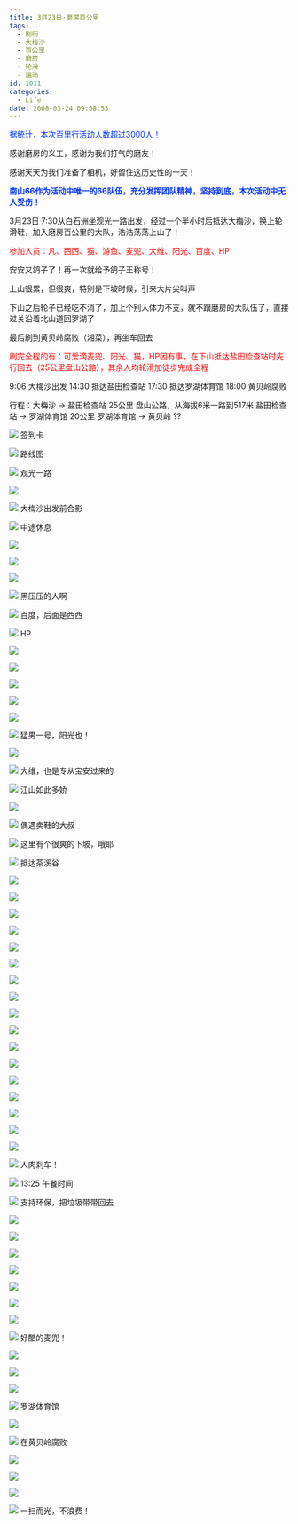 ```yaml
---
title: 3月23日·磨房百公里
tags:
  - 刷街
  - 大梅沙
  - 百公里
  - 磨房
  - 轮滑
  - 运动
id: 1011
categories:
  - Life
date: 2008-03-24 09:08:53
---
```


<font color="#0033ff">据统计，本次百里行活动人数超过3000人！</font> 

感谢磨房的义工，感谢为我们打气的磨友！ 

感谢天天为我们准备了相机，好留住这历史性的一天！ 

<font color="#0033ff">**南山66作为活动中唯一的66队伍，充分发挥团队精神，坚持到底，本次活动中无人受伤！**</font> 

3月23日 7:30从白石洲坐观光一路出发，经过一个半小时后抵达大梅沙，换上轮滑鞋，加入磨房百公里的大队，浩浩荡荡上山了！ 

<font color="#f70909">参加人员：凡、西西、猫、游鱼、麦兜、大维、阳光、百度、HP</font> 

安安又鸽子了！再一次就给予鸽子王称号！ 

上山很累，但很爽，特别是下坡时候，引来大片尖叫声 

下山之后轮子已经吃不消了，加上个别人体力不支，就不跟磨房的大队伍了，直接过关沿着北山道回罗湖了 

最后刷到黄贝岭腐败（湘菜），再坐车回去 

<font color="#f70909">刷完全程的有：可爱滴麦兜、阳光、猫，HP因有事，在下山抵达盐田检查站时先行回去（25公里盘山公路），其余人均轮滑加徒步完成全程</font> 

9:06 大梅沙出发 
14:30 抵达盐田检查站 
17:30 抵达罗湖体育馆 
18:00 黄贝岭腐败 

行程：大梅沙 -> 盐田检查站     25公里 盘山公路，从海拔6米一路到517米 
      盐田检查站 -> 罗湖体育馆 20公里 
      罗湖体育馆 -> 黄贝岭     ?? 

![](/images/2008/03/24_24_090853_9467.jpg) 
签到卡 

![](/images/2008/03/24_24_090853_0_9468.jpg) 
路线图 

![](/images/2008/03/24_24_090853_1_9469.jpg) 
观光一路 

![](/images/2008/03/24_24_090853_2_9470.jpg) 

![](/images/2008/03/24_24_090853_3_9471.jpg) 
大梅沙出发前合影 

![](/images/2008/03/24_24_090853_4_9472.jpg) 
中途休息 

![](/images/2008/03/24_24_090853_5_9473.jpg) 

![](/images/2008/03/24_24_090853_6_9474.jpg) 

![](/images/2008/03/24_24_090853_7_9475.jpg) 

![](/images/2008/03/24_24_090853_8_9476.jpg) 
黑压压的人啊 

![](/images/2008/03/24_24_091238_9477.jpg) 
百度，后面是西西 

![](/images/2008/03/24_24_091238_0_9478.jpg) 
HP 

![](/images/2008/03/24_24_091238_1_9479.jpg) 

![](/images/2008/03/24_24_091238_2_9480.jpg) 

![](/images/2008/03/24_24_091238_3_9481.jpg) 

![](/images/2008/03/24_24_091238_4_9482.jpg) 

![](/images/2008/03/24_24_091238_5_9483.jpg) 

![](/images/2008/03/24_24_091238_6_9484.jpg) 
猛男一号，阳光也！ 

![](/images/2008/03/24_24_091238_7_9485.jpg) 

![](/images/2008/03/24_24_091238_8_9486.jpg) 
大维，也是专从宝安过来的 

![](/images/2008/03/24_24_091927_9487.jpg) 
江山如此多娇 

![](/images/2008/03/24_24_091927_0_9488.jpg) 

![](/images/2008/03/24_24_091927_1_9489.jpg) 
偶遇卖鞋的大叔 

![](/images/2008/03/24_24_091927_2_9490.jpg) 
这里有个很爽的下坡，哦耶 

![](/images/2008/03/24_24_091927_3_9491.jpg) 
抵达茶溪谷 

![](/images/2008/03/24_24_091927_4_9492.jpg) 

![](/images/2008/03/24_24_091927_5_9493.jpg) 

![](/images/2008/03/24_24_091927_6_9494.jpg) 

![](/images/2008/03/24_24_091927_7_9495.jpg) 

![](/images/2008/03/24_24_091927_8_9496.jpg) 

![](/images/2008/03/24_24_092111_9497.jpg) 

![](/images/2008/03/24_24_092111_0_9498.jpg) 

![](/images/2008/03/24_24_092111_1_9499.jpg) 

![](/images/2008/03/24_24_092111_2_9500.jpg) 

![](/images/2008/03/24_24_092111_3_9501.jpg) 

![](/images/2008/03/24_24_092111_4_9502.jpg) 

![](/images/2008/03/24_24_092111_5_9503.jpg) 

![](/images/2008/03/24_24_092111_6_9504.jpg) 

![](/images/2008/03/24_24_092111_7_9505.jpg) 

![](/images/2008/03/24_24_092111_8_9506.jpg) 

![](/images/2008/03/24_24_092348_9507.jpg) 

![](/images/2008/03/24_24_092348_0_9508.jpg) 

![](/images/2008/03/24_24_092348_1_9509.jpg) 
人肉刹车！ 

![](/images/2008/03/24_24_092348_2_9510.jpg) 
13:25 午餐时间 

![](/images/2008/03/24_24_092348_3_9511.jpg) 
支持环保，把垃圾带带回去 

![](/images/2008/03/24_24_092348_4_9512.jpg) 

![](/images/2008/03/24_24_092348_5_9513.jpg) 

![](/images/2008/03/24_24_092348_6_9514.jpg) 

![](/images/2008/03/24_24_092348_7_9515.jpg) 

![](/images/2008/03/24_24_092348_8_9516.jpg) 

![](/images/2008/03/24_24_092537_9517.jpg) 

![](/images/2008/03/24_24_092537_0_9518.jpg) 

![](/images/2008/03/24_24_092537_1_9519.jpg) 
好酷的麦兜！ 

![](/images/2008/03/24_24_092537_2_9520.jpg) 

![](/images/2008/03/24_24_092537_3_9521.jpg) 

![](/images/2008/03/24_24_092537_4_9522.jpg) 

![](/images/2008/03/24_24_092537_5_9523.jpg) 
罗湖体育馆 

![](/images/2008/03/24_24_092537_6_9524.jpg) 

![](/images/2008/03/24_24_092537_7_9525.jpg) 
在黄贝岭腐败 

![](/images/2008/03/24_24_092537_8_9526.jpg) 

![](/images/2008/03/24_24_092713_9527.jpg) 

![](/images/2008/03/24_24_092713_0_9528.jpg) 

![](/images/2008/03/24_24_092713_1_9529.jpg) 
一扫而光，不浪费！